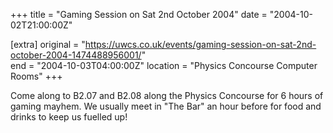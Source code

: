+++
title = "Gaming Session on Sat 2nd October 2004"
date = "2004-10-02T21:00:00Z"

[extra]
original = "https://uwcs.co.uk/events/gaming-session-on-sat-2nd-october-2004-1474488956001/"    
end = "2004-10-03T04:00:00Z"
location = "Physics Concourse Computer Rooms"
+++

Come along to B2.07 and B2.08 along the Physics Concourse for 6 hours of gaming mayhem. We usually meet in "The Bar" an hour before for food and drinks to keep us fuelled up\!

